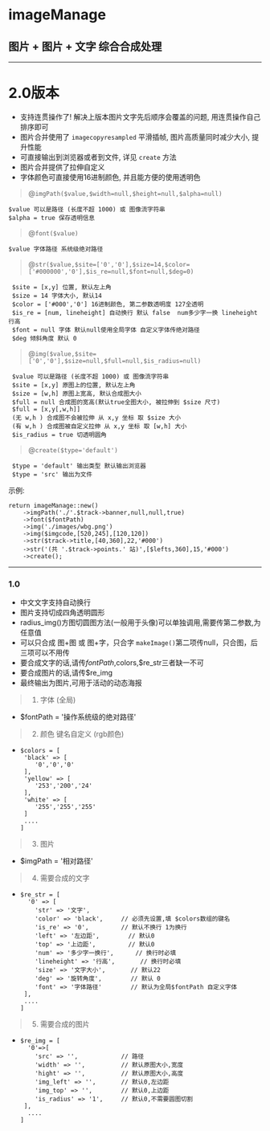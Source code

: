 # imageManage
## 图片 + 图片 + 文字 综合合成处理

**********************
# 2.0版本
* 支持连贯操作了! 解决上版本图片文字先后顺序会覆盖的问题, 用连贯操作自己排序即可
* 图片合并使用了 `imagecopyresampled` 平滑插帧, 图片高质量同时减少大小, 提升性能
* 可直接输出到浏览器或者到文件, 详见 `create` 方法
* 图片合并提供了拉伸自定义
* 字体颜色可直接使用16进制颜色, 并且能方便的使用透明色

> @`imgPath($value,$width=null,$height=null,$alpha=null)`

	$value 可以是路径 (长度不超 1000) 或 图像流字符串
	$alpha = true 保存透明信息
> @`font($value)`

	$value 字体路径 系统级绝对路径
> @`str($value,$site=['0','0'],$size=14,$color=['#000000','0'],$is_re=null,$font=null,$deg=0)`

	 $site = [x,y] 位置, 默认左上角
     $size = 14 字体大小, 默认14
     $color = ['#000','0'] 16进制颜色, 第二参数透明度 127全透明
     $is_re = [num, lineheight] 自动换行 默认 false  num多少字一换 lineheight 行高
     $font = null 字体 默认null使用全局字体 自定义字体传绝对路径
     $deg 倾斜角度 默认 0
> @`img($value,$site=['0','0'],$size=null,$full=null,$is_radius=null)`

	 $value 可以是路径 (长度不超 1000) 或 图像流字符串
     $site = [x,y] 原图上的位置, 默认左上角
     $size = [w,h] 原图上宽高, 默认合成图大小
     $full = null 合成图的宽高(默认true全图大小, 被拉伸到 $size 尺寸)
     $full = [x,y[,w,h]] 
     (无 w,h ) 合成图不会被拉伸 从 x,y 坐标 取 $size 大小
     (有 w,h ) 合成图被自定义拉伸 从 x,y 坐标 取 [w,h] 大小
     $is_radius = true 切透明圆角
> @`create($type='default')`

	 $type = 'default' 输出类型 默认输出浏览器
     $type = 'src' 输出为文件
	

示例:
```
return imageManage::new()
	->imgPath('./'.$track->banner,null,null,true)
	->font($fontPath)
	->img('./images/wbg.png')
	->img($imgcode,[520,245],[120,120])
	->str($track->title,[40,360],22,'#000')
	->str('(共 '.$track->points.' 站)',[$lefts,360],15,'#000')
	->create();
```


<hr/>

### 1.0
 *	中文文字支持自动换行
 *	图片支持切成四角透明圆形
 *	radius_img()方图切圆图方法(一般用于头像)可以单独调用,需要传第二参数,为任意值
 *	可以只合成 图+图 或 图+字，只合字 `makeImage()`第二项传null，只合图，后三项可以不用传
 *	要合成文字的话,请传$fontPath,$colors,$re_str三者缺一不可
 *	要合成图片的话,请传$re_img
 *	最终输出为图片,可用于活动的动态海报

 > 1. 字体 (全局)
 * $fontPath = '操作系统级的绝对路径'
 > 2. 颜色 键名自定义 (rgb颜色)
 *  ```
    $colors = [
	 'black' => [
	 	'0','0','0'				
	 ],
	 'yellow' => [
	 	'253','200','24'
	 ],
	 'white' => [
	 	'255','255','255'
	 ]
	 ....
    ]
    ```
 > 3. 图片
 * $imgPath = '相对路径'
 > 4. 需要合成的文字
 *  ```
    $re_str = [
	  '0' => [
	 	'str' => '文字',
	 	'color' => 'black',		// 必须先设置,填 $colors数组的键名
	 	'is_re' => '0',			// 默认不换行 1为换行
	 	'left' => '左边距',		// 默认0
	 	'top' => '上边距',			// 默认0
	 	'num' => '多少字一换行',		// 换行时必填
	 	'lineheight' => '行高',		// 换行时必填
	  	'size' => '文字大小',		// 默认22
	 	'deg' => '旋转角度',		// 默认 0
	 	'font' => '字体路径'		// 默认为全局$fontPath 自定义字体 
	 ],
	 ....
    ]
    ```
 > 5. 需要合成的图片
 *  ```
    $re_img = [
	  '0'=>[
	 	'src' => '',			// 路径
	 	'width' => '',			// 默认原图大小,宽度
	 	'hight' => '',			// 默认原图大小,高度
	 	'img_left' => '',		// 默认0,左边距
	 	'img_top' => '',		// 默认0,上边距
	 	'is_radius' => '1',		// 默认0,不需要圆图切割 
	 ],
      ....
    ]
    ```
